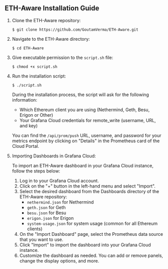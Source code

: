 ## ETH-Aware Installation Guide

1. Clone the ETH-Aware repository:

    ```
    $ git clone https://github.com/GoutamVerma/ETH-Aware.git
    ```

2. Navigate to the ETH-Aware directory:

    ```
    $ cd ETH-Aware
    ```

3. Give executable permission to the `script.sh` file:

    ```
    $ chmod +x script.sh
    ```

4. Run the installation script:

    ```
    $ ./script.sh
    ```

    During the installation process, the script will ask for the following information:
    - Which Ethereum client you are using (Nethermind, Geth, Besu, Erigon or Other)
    - Your Grafana Cloud credentials for remote_write (username, URL, and key)

    You can find the `/api/prom/push` URL, username, and password for your metrics endpoint by clicking on "Details" in the Prometheus card of the Cloud Portal.

5. Importing Dashboards in Grafana Cloud:

    To import an ETH-Aware dashboard in your Grafana Cloud instance, follow the steps below:

    1. Log in to your Grafana Cloud account.
    2. Click on the "+" button in the left-hand menu and select "Import".
    3. Select the desired dashboard from the Dashboards directory of the ETH-Aware repository:
        - `nethermind.json` for Nethermind
        - `geth.json` for Geth
        - `besu.json` for Besu
        - `erigon.json` for Erigon
        - `system-usage.json` for system usage (common for all Ethereum clients)
    4. On the "Import Dashboard" page, select the Prometheus data source that you want to use.
    5. Click "Import" to import the dashboard into your Grafana Cloud instance.
    6. Customize the dashboard as needed. You can add or remove panels, change the display options, and more.